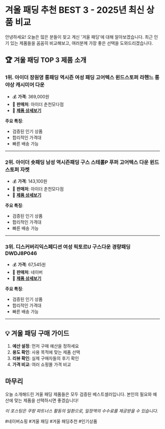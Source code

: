 # 겨울 패딩 추천 BEST 3 - 2025년 최신 상품 비교

안녕하세요! 오늘은 많은 분들이 찾고 계신 '겨울 패딩'에 대해 알아보겠습니다.
최근 인기 있는 제품들을 꼼꼼히 비교해보고, 여러분께 가장 좋은 선택을 도와드리겠습니다.

## 🏆 겨울 패딩 TOP 3 제품 소개


### 1위. 아이더 장원영 롱패딩 역시즌 여성 패딩 고어텍스 윈드스토퍼 라헨느 롱 야상 캐시미어 다운
- 💰 **가격**: 369,000원
- 🏪 **판매처**: 아이더 춘천모다점
- 🔗 [**제품 상세보기**](https://smartstore.naver.com/main/products/10460910577)

**주요 특징**:
- 검증된 인기 상품
- 합리적인 가격대
- 빠른 배송 가능

---

### 2위. 아이더 숏패딩 남성 역시즌패딩 구스 스테롤P 푸퍼 고어텍스 다운 윈드스토퍼 자켓
- 💰 **가격**: 143,100원
- 🏪 **판매처**: 아이더 춘천모다점
- 🔗 [**제품 상세보기**](https://smartstore.naver.com/main/products/10449815346)

**주요 특징**:
- 검증된 인기 상품
- 합리적인 가격대
- 빠른 배송 가능

---

### 3위. 디스커버리익스페디션 여성 픽토르U 구스다운 경량패딩 DWDJ8P046
- 💰 **가격**: 67,545원
- 🏪 **판매처**: 네이버
- 🔗 [**제품 상세보기**](https://search.shopping.naver.com/catalog/50332417107)

**주요 특징**:
- 검증된 인기 상품
- 합리적인 가격대
- 빠른 배송 가능

---

## 💡 겨울 패딩 구매 가이드

1. **예산 설정**: 먼저 구매 예산을 정하세요
2. **용도 확인**: 사용 목적에 맞는 제품 선택
3. **리뷰 확인**: 실제 구매자들의 후기 확인
4. **가격 비교**: 여러 쇼핑몰 가격 비교

## 마무리

오늘 소개해드린 겨울 패딩 제품들은 모두 검증된 베스트셀러입니다.
본인의 필요와 예산에 맞는 제품을 선택하시면 좋겠습니다!

_이 포스팅은 쿠팡 파트너스 활동의 일환으로, 일정액의 수수료를 제공받을 수 있습니다._

#네이버쇼핑 #겨울 패딩 #겨울 패딩추천 #인기상품
